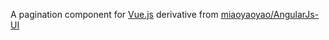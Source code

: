 A pagination component for [Vue.js](https://vuejs.org/)
derivative from [miaoyaoyao/AngularJs-UI](https://github.com/miaoyaoyao/AngularJs-UI)